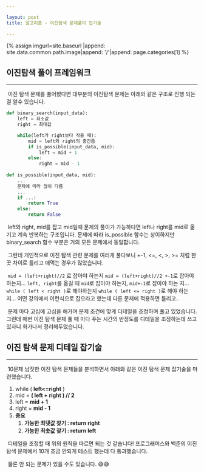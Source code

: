```yaml
---

layout: post
title: 알고리즘 - 이진탐색 문제풀이 잡기술

---
```


{% assign imgurl=site.baseurl |append: site.data.common.path.image|append: '/'|append: page.categories[1] %}

## 이진탐색 풀이 프레임워크

---

&nbsp;이진 탐색 문제를 풀어봤다면 대부분의 이진탐색 문제는 아래와 같은 구조로 진행 되는 걸 알수 있습니다.

```python
def binary_search(input_data):
    left = 최소값
    right = 최대값

    while(left가 right보다 작을 때):
		mid = left와 right의 중간쯤
		if is_possible(input_data, mid):
            left = mid + 1
        else:
            right = mid - 1
            
def is_possible(input_data, mid):
    ...
    문제에 따라 많이 다름
    ...
    if ...:
        return True
   	else:
        return False
```

&nbsp;left와 right, mid를 잡고 mid일때 문제의 풀이가 가능하다면 left나 right를 mid로 옮기고 계속 반복하는 구조입니다. 문제에 따라 is_possible 함수는 상이하지만 binary_search 함수 부분은 거의 모든 문제에서 동일합니다.

&nbsp;그런데 개인적으로 이진 탐색 관련 문제를 여러개 풀다보니 +-1, <=, <, >, >= 처럼 한 끗 차이로 틀리고 애먹는 경우가 많았습니다.

&nbsp;`mid = (left+right)//2` 로 잡아야 하는지 `mid = (left+right)//2 +-1`로 잡아야 하는지...  `left, right`를 옮길 때 `mid`로 잡아야 하는지, `mid+-1`로 잡아야 하는 지...  `while ( left < right )`로 해야하는지 `while ( left <= right )`로 해야 하는지... 어떤 강의에서 이런식으로 잡으라고 했는데 다른 문제에 적용하면 틀리고..

&nbsp;문제 마다 고심에 고심을 해가며 문제 조건에 맞게 디테일을 조정하며 풀고 있었습니다. 그런데 매번 이진 탐색 문제 풀 때 마다 푸는 시간의 반정도를 디테일을 조정하는데 쓰고 있자니 화가나서 정리해두었습니다.



## 이진 탐색 문제 디테일 잡기술

---

&nbsp;10문제 남짓한 이진 탐색 문제들을 분석하면서 아래와 같은 이진 탐색 문제 잡기술을 마련했습니다. 

1. while ( **left<=right** )
2. mid = **( left + right ) // 2**
3. left = **mid + 1**
4. right = **mid - 1**
5. **중요**
   1. **가능한 최댓값 찾기 : return right**
   2. **가능한 최솟값 찾기 : return left**

&nbsp;디테일을 조정할 때 위의 원칙을 따르면 되는 것 같습니다! 프로그래머스와 백준의 이진탐색 문제에서 10개 조금 안되게 테스트 했는데 다 통과했습니다.

&nbsp;물론 안 되는 문제가 있을 수도 있습니다. 😅😅